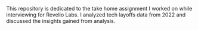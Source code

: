 This repository is dedicated to the take home assignment I worked on while interviewing for Revelio Labs. 
I analyzed tech layoffs data from 2022 and discussed the insights gained from analysis. 
